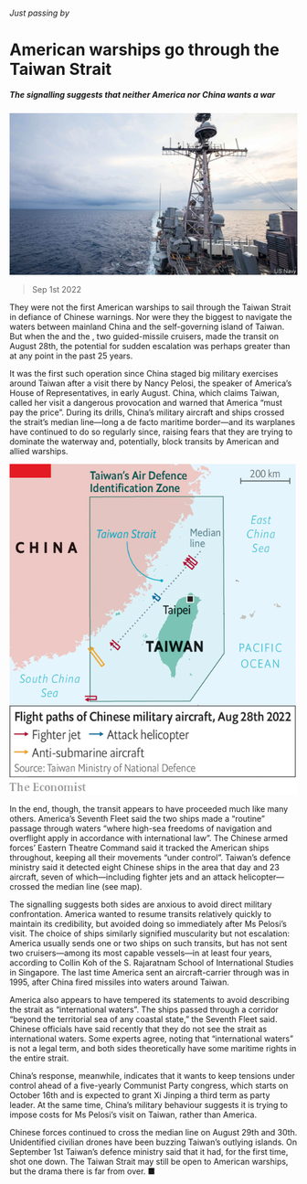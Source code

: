 ###### Just passing by

# American warships go through the Taiwan Strait 

##### The signalling suggests that neither America nor China wants a war 

![image](images/20220903_CNP550.jpg) 

> Sep 1st 2022 

They were not the first American warships to sail through the Taiwan Strait in defiance of Chinese warnings. Nor were they the biggest to navigate the waters between mainland China and the self-governing island of Taiwan. But when the  and the , two guided-missile cruisers, made the transit on August 28th, the potential for sudden escalation was perhaps greater than at any point in the past 25 years.

It was the first such operation since China staged big military exercises around Taiwan after a visit there by Nancy Pelosi, the speaker of America’s House of Representatives, in early August. China, which claims Taiwan, called her visit a dangerous provocation and warned that America “must pay the price”. During its drills, China’s military aircraft and ships crossed the strait’s median line—long a de facto maritime border—and its warplanes have continued to do so regularly since, raising fears that they are trying to dominate the waterway and, potentially, block transits by American and allied warships.

![image](images/20220903_CNM955.png) 


In the end, though, the transit appears to have proceeded much like many others. America’s Seventh Fleet said the two ships made a “routine” passage through waters “where high-sea freedoms of navigation and overflight apply in accordance with international law”. The Chinese armed forces’ Eastern Theatre Command said it tracked the American ships throughout, keeping all their movements “under control”. Taiwan’s defence ministry said it detected eight Chinese ships in the area that day and 23 aircraft, seven of which—including fighter jets and an attack helicopter—crossed the median line (see map).

The signalling suggests both sides are anxious to avoid direct military confrontation. America wanted to resume transits relatively quickly to maintain its credibility, but avoided doing so immediately after Ms Pelosi’s visit. The choice of ships similarly signified muscularity but not escalation: America usually sends one or two ships on such transits, but has not sent two cruisers—among its most capable vessels—in at least four years, according to Collin Koh of the S. Rajaratnam School of International Studies in Singapore. The last time America sent an aircraft-carrier through was in 1995, after China fired missiles into waters around Taiwan. 

America also appears to have tempered its statements to avoid describing the strait as “international waters”. The ships passed through a corridor “beyond the territorial sea of any coastal state,” the Seventh Fleet said. Chinese officials have said recently that they do not see the strait as international waters. Some experts agree, noting that “international waters” is not a legal term, and both sides theoretically have some maritime rights in the entire strait. 

China’s response, meanwhile, indicates that it wants to keep tensions under control ahead of a five-yearly Communist Party congress, which starts on October 16th and is expected to grant Xi Jinping a third term as party leader. At the same time, China’s military behaviour suggests it is trying to impose costs for Ms Pelosi’s visit on Taiwan, rather than America. 

Chinese forces continued to cross the median line on August 29th and 30th. Unidentified civilian drones have been buzzing Taiwan’s outlying islands. On September 1st Taiwan’s defence ministry said that it had, for the first time, shot one down. The Taiwan Strait may still be open to American warships, but the drama there is far from over. ■

